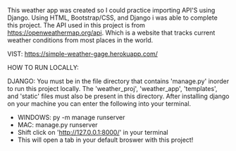 This weather app was created so I could practice importing API'S using Django. Using HTML, Bootstrap/CSS, and Django i was able to complete this project.
The API used in this project is from https://openweathermap.org/api. Which is a website that tracks current weather conditions from most places in the world.

VIST: https://simple-weather-gage.herokuapp.com/

HOW TO RUN LOCALLY:

DJANGO: You must be in the file directory that contains 'manage.py' inorder to run this project locally. The 'weather_proj', 'weather_app', 'templates', and 'static' files must also be present in this directory. After installing django on your machine you can enter the following into your terminal.

- WINDOWS: py -m manage runserver
- MAC: manage.py runserver
- Shift click on 'http://127.0.0.1:8000/' in your terminal
- This will open a tab in your default broswer with this project!
